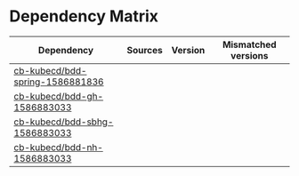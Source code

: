 # Dependency Matrix

Dependency | Sources | Version | Mismatched versions
---------- | ------- | ------- | -------------------
[cb-kubecd/bdd-spring-1586881836](https://github.com/cb-kubecd/bdd-spring-1586881836.git) |  | []() | 
[cb-kubecd/bdd-gh-1586883033](https://github.com/cb-kubecd/bdd-gh-1586883033.git) |  | []() | 
[cb-kubecd/bdd-sbhg-1586883033](https://github.com/cb-kubecd/bdd-sbhg-1586883033.git) |  | []() | 
[cb-kubecd/bdd-nh-1586883033](https://github.com/cb-kubecd/bdd-nh-1586883033.git) |  | []() | 
